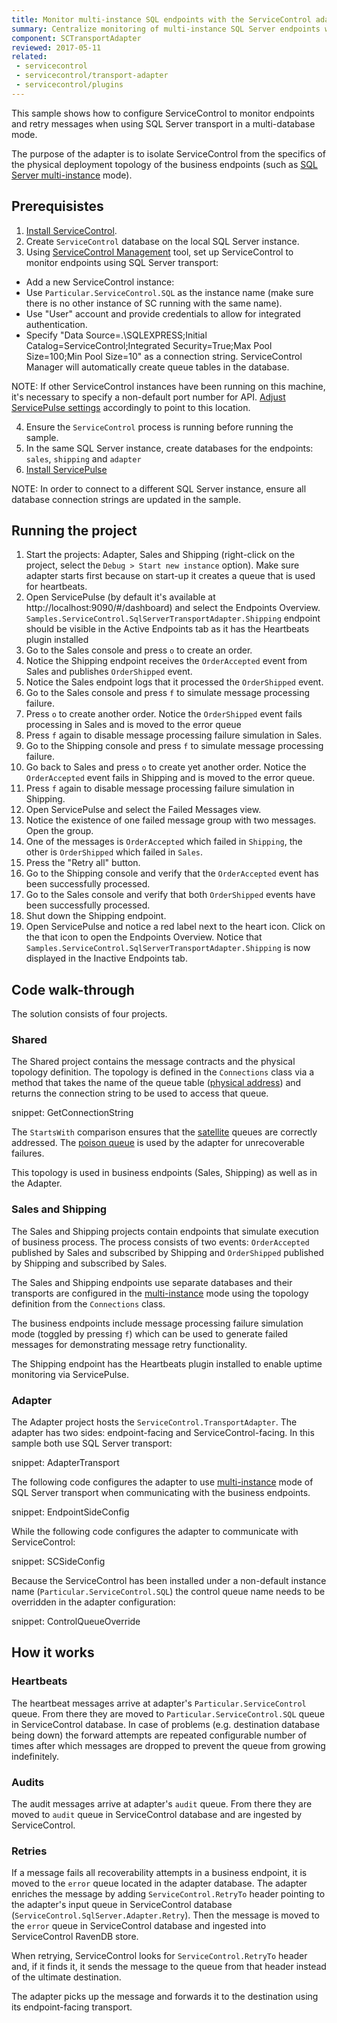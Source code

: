 ```yaml
---
title: Monitor multi-instance SQL endpoints with the ServiceControl adapter
summary: Centralize monitoring of multi-instance SQL Server endpoints with the ServiceControl adapter
component: SCTransportAdapter
reviewed: 2017-05-11
related:
 - servicecontrol
 - servicecontrol/transport-adapter
 - servicecontrol/plugins
---
```



This sample shows how to configure ServiceControl to monitor endpoints and retry messages when using SQL Server transport in a multi-database mode.

The purpose of the adapter is to isolate ServiceControl from the specifics of the physical deployment topology of the business endpoints (such as [SQL Server multi-instance](/nservicebus/sqlserver/deployment-options.md#modes-overview-multi-instance.md) mode). 


## Prerequisistes

 1. [Install ServiceControl](/servicecontrol/installation.md).
 2. Create `ServiceControl` database on the local SQL Server instance. 
 3. Using [ServiceControl Management](/servicecontrol/license.md#servicecontrol-management-app) tool, set up ServiceControl to monitor endpoints using SQL Server transport:
	 
   * Add a new ServiceControl instance: 
   * Use `Particular.ServiceControl.SQL` as the instance name (make sure there is no other instance of SC running with the same name).
   * Use "User" account and provide credentials to allow for integrated authentication.
   * Specify "Data Source=.\SQLEXPRESS;Initial Catalog=ServiceControl;Integrated Security=True;Max Pool Size=100;Min Pool Size=10" as a connection string. ServiceControl Manager will automatically create queue tables in the database.

NOTE: If other ServiceControl instances have been running on this machine, it's necessary to specify a non-default port number for API. [Adjust ServicePulse settings](/servicepulse/host-config.md#changing-the-servicecontrol-url) accordingly to point to this location.
 
 4. Ensure the `ServiceControl` process is running before running the sample.
 5. In the same SQL Server instance, create databases for the endpoints: `sales`, `shipping` and `adapter`  
 6. [Install ServicePulse](/servicepulse/installation.md)

NOTE: In order to connect to a different SQL Server instance, ensure all database connection strings are updated in the sample.


## Running the project

 1. Start the projects: Adapter, Sales and Shipping (right-click on the project, select the `Debug > Start new instance` option). Make sure adapter starts first because on start-up it creates a queue that is used for heartbeats.
 1. Open ServicePulse (by default it's available at http://localhost:9090/#/dashboard) and select the Endpoints Overview. `Samples.ServiceControl.SqlServerTransportAdapter.Shipping` endpoint should be visible in the Active Endpoints tab as it has the Heartbeats plugin installed
 1. Go to the Sales console and press `o` to create an order.
 1. Notice the Shipping endpoint receives the `OrderAccepted` event from Sales and publishes `OrderShipped` event.
 1. Notice the Sales endpoint logs that it processed the `OrderShipped` event. 
 1. Go to the Sales console and press `f` to simulate message processing failure.
 1. Press `o` to create another order. Notice the `OrderShipped` event fails processing in Sales and is moved to the error queue
 1. Press `f` again to disable message processing failure simulation in Sales.
 1. Go to the Shipping console and press `f` to simulate message processing failure.
 1. Go back to Sales and press `o` to create yet another order. Notice the `OrderAccepted` event fails in Shipping and is moved to the error queue.
 1. Press `f` again to disable message processing failure simulation in Shipping.
 1. Open ServicePulse and select the Failed Messages view.
 1. Notice the existence of one failed message group with two messages. Open the group.
 1. One of the messages is `OrderAccepted` which failed in `Shipping`, the other is `OrderShipped` which failed in `Sales`.
 1. Press the "Retry all" button.
 1. Go to the Shipping console and verify that the `OrderAccepted` event has been successfully processed.
 1. Go to the Sales console and verify that both `OrderShipped` events have been successfully processed.
 1. Shut down the Shipping endpoint.
 1. Open ServicePulse and notice a red label next to the heart icon. Click on the that icon to open the Endpoints Overview. Notice that `Samples.ServiceControl.SqlServerTransportAdapter.Shipping` is now displayed in the Inactive Endpoints tab.


## Code walk-through 

The solution consists of four projects.


### Shared

The Shared project contains the message contracts and the physical topology definition. The topology is defined in the `Connections` class via a method that takes the name of the queue table ([physical address](/nservicebus/sqlserver/addressing.md)) and returns the connection string to be used to access that queue.

snippet: GetConnectionString

The `StartsWith` comparison ensures that the [satellite](/nservicebus/satellites/) queues are correctly addressed. The [poison queue](/servicecontrol/transport-adapter/#queue-configuration-poison-message-queue) is used by the adapter for unrecoverable failures. 

This topology is used in business endpoints (Sales, Shipping) as well as in the Adapter.


### Sales and Shipping

The Sales and Shipping projects contain endpoints that simulate execution of business process. The process consists of two events: `OrderAccepted` published by Sales and subscribed by Shipping and `OrderShipped` published by Shipping and subscribed by Sales.

The Sales and Shipping endpoints use separate databases and their transports are configured in the [multi-instance](/nservicebus/sqlserver/deployment-options.md#modes-overview-multi-instance) mode using the topology definition from the `Connections` class.

The business endpoints include message processing failure simulation mode (toggled by pressing `f`) which can be used to generate failed messages for demonstrating message retry functionality.

The Shipping endpoint has the Heartbeats plugin installed to enable uptime monitoring via ServicePulse.


### Adapter

The Adapter project hosts the `ServiceControl.TransportAdapter`. The adapter has two sides: endpoint-facing and ServiceControl-facing. In this sample both use SQL Server transport:

snippet: AdapterTransport

The following code configures the adapter to use [multi-instance](/nservicebus/sqlserver/deployment-options.md#modes-overview-multi-instance) mode of SQL Server transport when communicating with the business endpoints.

snippet: EndpointSideConfig

While the following code configures the adapter to communicate with ServiceControl:

snippet: SCSideConfig

Because the ServiceControl has been installed under a non-default instance name (`Particular.ServiceControl.SQL`) the control queue name needs to be overridden in the adapter configuration:

snippet: ControlQueueOverride


## How it works


### Heartbeats

The heartbeat messages arrive at adapter's `Particular.ServiceControl` queue. From there they are moved to `Particular.ServiceControl.SQL` queue in ServiceControl database. In case of problems (e.g. destination database being down) the forward attempts are repeated configurable number of times after which messages are dropped to prevent the queue from growing indefinitely.

### Audits

The audit messages arrive at adapter's `audit` queue. From there they are moved to `audit` queue in ServiceControl database and are ingested by ServiceControl.


### Retries

If a message fails all recoverability attempts in a business endpoint, it is moved to the `error` queue located in the adapter database. The adapter enriches the message by adding `ServiceControl.RetryTo` header pointing to the adapter's input queue in ServiceControl database (`ServiceControl.SqlServer.Adapter.Retry`). Then the message is moved to the `error` queue in ServiceControl database and ingested into ServiceControl RavenDB store. 

When retrying, ServiceControl looks for `ServiceControl.RetryTo` header and, if it finds it, it sends the message to the queue from that header instead of the ultimate destination.

The adapter picks up the message and forwards it to the destination using its endpoint-facing transport.
